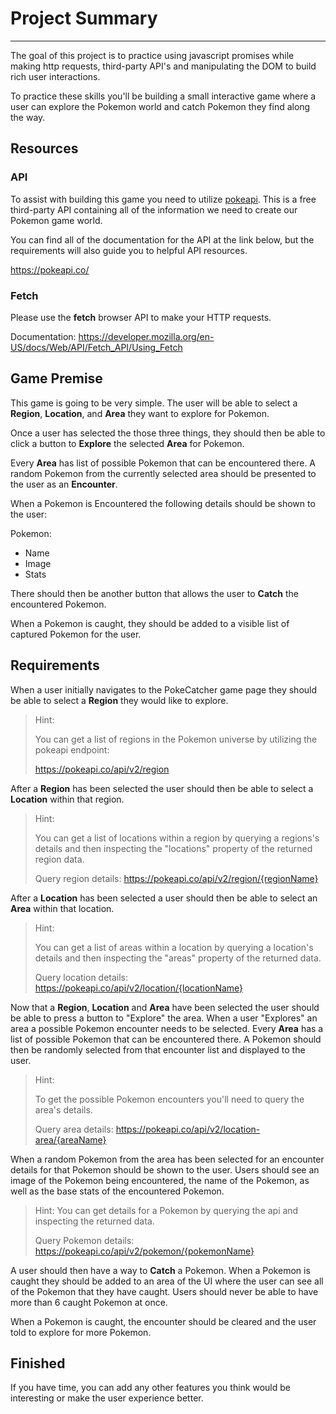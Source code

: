 # Project Summary
---

The goal of this project is to practice using javascript promises while making http requests, third-party
API's and manipulating the DOM to build rich user interactions.

To practice these skills you'll be building a small interactive game where a user can explore the Pokemon
world and catch Pokemon they find along the way.


## Resources

### API

To assist with building this game you need to utilize [pokeapi](https://pokeapi.co/). This is a free
third-party API containing all of the information we need to create our Pokemon game world.

You can find all of the documentation for the API at the link below, but the requirements will also
guide you to helpful API resources.

https://pokeapi.co/


### Fetch

Please use the **fetch** browser API to make your HTTP requests.

Documentation: https://developer.mozilla.org/en-US/docs/Web/API/Fetch_API/Using_Fetch


## Game Premise

This game is going to be very simple. The user will be able to select a **Region**, **Location**, and **Area**
they want to explore for Pokemon.

Once a user has selected the those three things, they should then be able to click a button to **Explore** the
selected **Area** for Pokemon.

Every **Area** has list of possible Pokemon that can be encountered there. A random Pokemon from the
currently selected area should be presented to the user as an **Encounter**.

When a Pokemon is Encountered the following details should be shown to the user:

Pokemon:

* Name
* Image
* Stats

There should then be another button that allows the user to **Catch** the encountered Pokemon.

When a Pokemon is caught, they should be added to a visible list of captured Pokemon for the user.

## Requirements

When a user initially navigates to the PokeCatcher game page they should be able to select a **Region**
they would like to explore.

> Hint:
>
> You can get a list of regions in the Pokemon universe by utilizing the pokeapi endpoint:
>
> https://pokeapi.co/api/v2/region


After a **Region** has been selected the user should then be able to select a **Location** within
that region.

> Hint:
>
> You can get a list of locations within a region by querying a regions's details and then inspecting
> the "locations" property of the returned region data.
>
> Query region details: https://pokeapi.co/api/v2/region/{regionName}

After a **Location** has been selected a user should then be able to select an **Area** within that location.

> Hint:
>
> You can get a list of areas within a location by querying a location's details and then inspecting
> the "areas" property of the returned data.
>
> Query location details: https://pokeapi.co/api/v2/location/{locationName}


Now that a **Region**, **Location** and **Area** have been selected the user should be able to press
a button to "Explore" the area. When a user "Explores" an area a possible Pokemon encounter needs to be
selected. Every **Area** has a list of possible Pokemon that can be encountered there. A Pokemon should
then be randomly selected from that encounter list and displayed to the user.

> Hint:
>
> To get the possible Pokemon encounters you'll need to query the area's details.
>
> Query area details: https://pokeapi.co/api/v2/location-area/{areaName}

When a random Pokemon from the area has been selected for an encounter details for that Pokemon should
be shown to the user. Users should see an image of the Pokemon being encountered, the name of the Pokemon,
as well as the base stats of the encountered Pokemon.

> Hint: You can get details for a Pokemon by querying the api and inspecting the returned data.
>
> Query Pokemon details: https://pokeapi.co/api/v2/pokemon/{pokemonName}


A user should then have a way to **Catch** a Pokemon. When a Pokemon is caught they should be added to
an area of the UI where the user can see all of the Pokemon that they have caught. Users should never be
able to have more than 6 caught Pokemon at once.

When a Pokemon is caught, the encounter should be cleared and the user told to explore for more Pokemon.

## Finished

If you have time, you can add any other features you think would be interesting or make the user experience
better.


